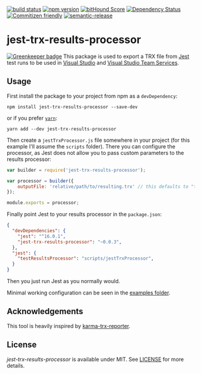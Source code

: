 [![build status](https://secure.travis-ci.org/no23reason/jest-trx-results-processor.svg)](http://travis-ci.org/no23reason/jest-trx-results-processor)
[![npm version](https://img.shields.io/npm/v/jest-trx-results-processor.svg)](https://www.npmjs.com/package/jest-trx-results-processor)
[![bitHound Score](https://www.bithound.io/github/no23reason/jest-trx-results-processor/badges/score.svg)](https://www.bithound.io/github/no23reason/jest-trx-results-processor)
[![Dependency Status](https://david-dm.org/no23reason/jest-trx-results-processor.svg)](https://david-dm.org/no23reason/jest-trx-results-processor)
[![Commitizen friendly](https://img.shields.io/badge/commitizen-friendly-brightgreen.svg)](http://commitizen.github.io/cz-cli/)
[![semantic-release](https://img.shields.io/badge/%20%20%F0%9F%93%A6%F0%9F%9A%80-semantic--release-e10079.svg)](https://github.com/semantic-release/semantic-release)

# jest-trx-results-processor

[![Greenkeeper badge](https://badges.greenkeeper.io/no23reason/jest-trx-results-processor.svg)](https://greenkeeper.io/)
This package is used to export a TRX file from [Jest](https://facebook.github.io/jest/) test runs to be used in [Visual Studio](https://www.visualstudio.com/) and [Visual Studio Team Services](https://www.visualstudio.com/vsts-test/).

## Usage

First install the package to your project from npm as a `devDependency`:
```
npm install jest-trx-results-processor --save-dev
```
or if you prefer [`yarn`](https://yarnpkg.com/):
```
yarn add --dev jest-trx-results-processor
```

Then create a `jestTrxProcessor.js` file somewhere in your project (for this example I'll assume the `scripts` folder).
There you can configure the processor, as Jest does not allow you to pass custom parameters to the results processor:
```js
var builder = require('jest-trx-results-processor');

var processor = builder({
    outputFile: 'relative/path/to/resulting.trx' // this defaults to "test-results.trx"
});

module.exports = processor;
```

Finally point Jest to your results processor in the `package.json`:
```json
{
  "devDependencies": {
    "jest": "^16.0.1",
    "jest-trx-results-processor": "~0.0.3",
  },
  "jest": {
    "testResultsProcessor": "scripts/jestTrxProcessor",
  }
}
```

Then you just run Jest as you normally would.

Minimal working configuration can be seen in the [examples folder](https://github.com/no23reason/jest-trx-results-processor/tree/master/examples).

## Acknowledgements
This tool is heavily inspired by [karma-trx-reporter](https://github.com/hatchteam/karma-trx-reporter).

## License

*jest-trx-results-processor* is available under MIT. See [LICENSE](https://github.com/no23reason/jest-trx-results-processor/tree/master/LICENSE) for more details.
